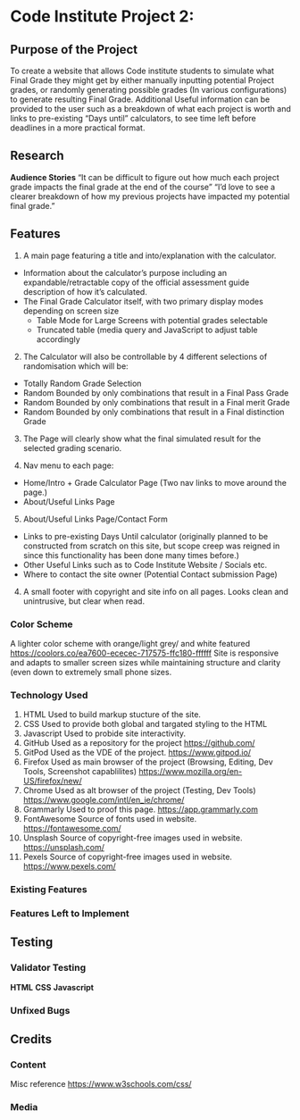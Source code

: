 # Code Institute Project 2:

## __Purpose of the Project__
To create a website that allows Code institute students to simulate what Final Grade they might get by either manually inputting potential Project grades, or randomly generating possible grades (In various configurations) to generate resulting Final Grade. Additional Useful information can be provided to the user such as a breakdown of what each project is worth and links to pre-existing “Days until” calculators, to see time left before deadlines in a more practical format.

## __Research__

__Audience Stories__
“It can be difficult to figure out how much each project grade impacts the final grade at the end of the course”
“I’d love to see a clearer breakdown of how my previous projects have impacted my potential final grade.”

## __Features__
1.	A main page featuring a title and into/explanation with the calculator.
  *	Information about the calculator’s purpose including an expandable/retractable copy of the official assessment guide description of how it’s calculated. 
  *	The Final Grade Calculator itself, with two primary display modes depending on screen size
    *	Table Mode for Large Screens with potential grades selectable
    *	Truncated table (media query and JavaScript to adjust table accordingly
2. The Calculator will also be controllable by 4 different selections of randomisation which will be:
  * Totally Random Grade Selection 
  * Random Bounded by only combinations that result in a Final Pass Grade
  * Random Bounded by only combinations that result in a Final merit Grade
  * Random Bounded by only combinations that result in a Final distinction Grade
3. The Page will clearly show what the final simulated result for the selected grading scenario.

4.	Nav menu to each page: 
  * Home/Intro + Grade Calculator Page (Two nav links to move around the page.)
  * About/Useful Links Page

5.	About/Useful Links Page/Contact Form
  * Links to pre-existing Days Until calculator (originally planned to be constructed from scratch on this site, but scope creep was reigned in since this functionality has been done many times before.)
  * Other Useful Links such as to Code Institute Website / Socials etc.
  * Where to contact the site owner (Potential Contact submission Page)
4.	A small footer with copyright and site info on all pages. Looks clean and unintrusive, but clear when read.

### __Color Scheme__
A lighter color scheme with orange/light grey/ and white featured https://coolors.co/ea7600-ececec-717575-ffc180-ffffff 
Site is responsive and adapts to smaller screen sizes while maintaining structure and clarity (even down to extremely small phone sizes.

### __Technology Used__

1.  HTML                Used to build markup stucture of the site.                  
2.  CSS                 Used to provide both global and targated styling to the HTML
3.  Javascript          Used to probide site interactivity.    
4.  GitHub              Used as a repository for the project                        https://github.com/
5.  GitPod              Used as the VDE of the project.                             https://www.gitpod.io/
6.  Firefox             Used as main browser of the project (Browsing, Editing, Dev Tools, Screenshot capablilites)     https://www.mozilla.org/en-US/firefox/new/
7.  Chrome              Used as alt browser of the project (Testing, Dev Tools)     https://www.google.com/intl/en_ie/chrome/
8.  Grammarly           Used to proof this page.                                    https://app.grammarly.com
9.  FontAwesome         Source of fonts used in website.                            https://fontawesome.com/
10.  Unsplash            Source of copyright-free images used in website.            https://unsplash.com/
11.  Pexels             Source of copyright-free images used in website.            https://www.pexels.com/

### __Existing Features__

### __Features Left to Implement__

## Testing
### Validator Testing
__HTML__
__CSS__
__Javascript__
### Unfixed Bugs

## __Credits__
### Content
Misc reference 
https://www.w3schools.com/css/

### Media


